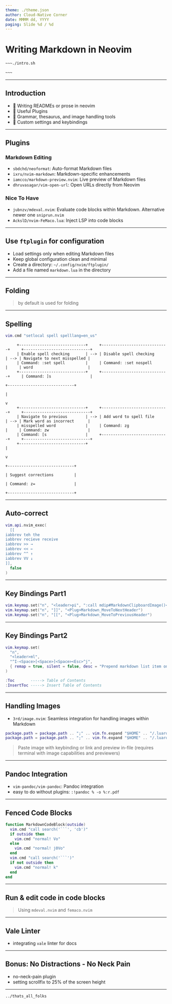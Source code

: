 ```yaml
---
theme: ./theme.json
author: Cloud-Native Corner
date: MMMM dd, YYYY
paging: Slide %d / %d
---
```


# Writing Markdown in Neovim

```bash
~~~./intro.sh

~~~
```

---

## Introduction

- 📝 Writing READMEs or prose in neovim
- 🔧 Useful Plugins
- 🌟 Grammar, thesaurus, and image handling tools
- 📜 Custom settings and keybindings

---

## Plugins

### Markdown Editing

- `sbdchd/neoformat`: Auto-format Markdown files
- `ixru/nvim-markdown`: Markdown-specific enhancements
- `iamcco/markdown-preview.nvim`: Live preview of Markdown files
- `dhruvasagar/vim-open-url`: Open URLs directly from Neovim

### Nice To Have

- `jubnzv/mdeval.nvim`: Evaluate code blocks within Markdown. Alternative newer one `sniprun.nvim`
- `AckslD/nvim-FeMaco.lua`: Inject LSP into code blocks

---

## Use `ftplugin` for configuration

- Load settings only when editing Markdown files
- Keep global configuration clean and minimal
- Create a directory: `~/.config/nvim/ftplugin/`
- Add a file named `markdown.lua` in the directory

---
## Folding

> by default <Tab> is used for folding

---

## Spelling

```lua
vim.cmd "setlocal spell spelllang=en_us"
```

```
     +-----------------------------+     +-----------------------------+     +-----------------------------+
     | Enable spell checking       | --> | Disable spell checking      | --> | Navigate to next misspelled |
     | Command: :set spell         |     | Command: :set nospell       |     | word                        |
     +-----------------------------+     +-----------------------------+     | Command: ]s                 |
                                                                            +-----------------------------+
                                                                                      |
                                                                                      v
     +-----------------------------+     +-----------------------------+     +-----------------------------+
     | Navigate to previous        | --> | Add word to spell file      | --> | Mark word as incorrect      |
     | misspelled word             |     | Command: zg                 |     | Command: zw                 |
     | Command: [s                 |     +-----------------------------+     +-----------------------------+
     +-----------------------------+                                                  |
                                                                                      v
                                                                            +-----------------------------+
                                                                            | Suggest corrections         |
                                                                            | Command: z=                 |
                                                                            +-----------------------------+
```

---

## Auto-correct

```lua
vim.api.nvim_exec(
  [[
iabbrev teh the
iabbrev recieve receive
iabbrev >> →
iabbrev << ←
iabbrev ^^ ↑
iabbrev VV ↓
]],
  false
)
```

---

## Key Bindings Part1

```lua
vim.keymap.set("n", "<leader>pi", ":call mdip#MarkdownClipboardImage()<CR>", { desc = "Paste image from clipboard" })
vim.keymap.set("n", "]]", "<Plug>Markdown_MoveToNextHeader")
vim.keymap.set("n", "[[", "<Plug>Markdown_MoveToPreviousHeader")
```

---

## Key Bindings Part2

```lua
vim.keymap.set(
  "n",
  "<leader>ml",
  "^I-<Space>[<Space>]<Space><Esc>^j",
  { remap = true, silent = false, desc = "Prepend markdown list item on line" }
)
```

```lua
:Toc       -----> Table of Contents
:InsertToc -----> Insert Table of Contents
```

---

## Handling Images

- `3rd/image.nvim`: Seamless integration for handling images within Markdown

```lua
package.path = package.path .. ";" .. vim.fn.expand "$HOME" .. "/.luarocks/share/lua/5.1/?/init.lua"
package.path = package.path .. ";" .. vim.fn.expand "$HOME" .. "/.luarocks/share/lua/5.1/?.lua"
```

> Paste image with keybinding or link and preview in-file (requires terminal
> with image capabilities and previewers)

---

## Pandoc Integration

- `vim-pandoc/vim-pandoc`: Pandoc integration
- easy to do without plugins: `:!pandoc % -o %:r.pdf`

---

## Fenced Code Blocks

````lua
function MarkdownCodeBlock(outside)
  vim.cmd "call search('```', 'cb')"
  if outside then
    vim.cmd "normal! Vo"
  else
    vim.cmd "normal! j0Vo"
  end
  vim.cmd "call search('```')"
  if not outside then
    vim.cmd "normal! k"
  end
end
````

---

## Run & edit code in code blocks

> Using `mdeval.nvim` and `femaco.nvim`


---

## Vale Linter

- integrating `vale` linter for docs


---

## Bonus: No Distractions - No Neck Pain

- no-neck-pain plugin
- setting scrollfix to 25% of the screen height

---

```bash
../thats_all_folks
```
